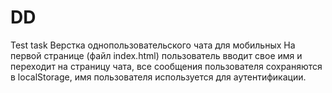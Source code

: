 # DD
Test task
Верстка однопользовательского чата для мобильных
На первой странице (файл index.html) пользователь вводит свое имя и переходит на страницу чата, все сообщения пользователя сохраняются в localStorage, имя пользователя используется для аутентификации.
